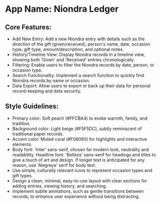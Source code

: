 # **App Name**: Niondra Ledger

## Core Features:

- Add New Entry: Add a new Niondra entry with details such as the direction of the gift (given/received), person's name, date, occasion type, gift type, amount/description, and optional notes.
- History/Timeline View: Display Niondra records in a timeline view, showing both 'Given' and 'Received' entries chronologically.
- Filtering: Enable users to filter the Niondra records by date, person, or occasion type.
- Search Functionality: Implement a search function to quickly find Niondra records by name or occasion.
- Data Export: Allow users to export or back up their data for personal record-keeping and data security.

## Style Guidelines:

- Primary color: Soft peach (#FFCBA4) to evoke warmth, family, and tradition.
- Background color: Light beige (#F5F5DC), subtly reminiscent of traditional paper records.
- Accent color: Muted coral (#F08080) for highlights and interactive elements.
- Body font: 'Inter' sans-serif, chosen for modern look, neutrality and readability. Headline font: 'Belleza' sans-serif for headings and titles to give a touch of art and design. If longer text is anticipated for any reason, use 'Alegreya' serif for body text.
- Use simple, culturally relevant icons to represent occasion types and gift types.
- Design a clean, minimal, easy-to-use layout with clear sections for adding entries, viewing history, and searching.
- Implement subtle animations, such as gentle transitions between records, to enhance user experience without being distracting.